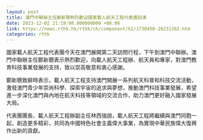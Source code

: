 ```yaml
---
layout: post
title: 澳門中聯辦主任鄭新聰熱烈歡迎國家載人航天工程代表團訪澳
date: 2023-12-02 21:19:08.000000000 +08:00
link: https://news.rthk.hk/rthk/ch/component/k2/1730450-20231202.htm
categories: rthk
---
```


國家載人航天工程代表團今天在澳門展開第二天訪問行程，下午到澳門中聯辦。澳門中聯辦主任鄭新聰表示熱烈歡迎，向載人航天工程辦、航天員和專家，對澳門教育科技事業發展的支持，致以崇高敬意和衷心感謝。

鄭新聰致辭時表示，載人航天工程支持澳門開展一系列航天科普和科技交流活動，激發澳門青少年崇尚科學、探索宇宙的追求與夢想，推動澳門科技事業發展，希望進一步深化澳門與內地在航天科技等領域的交流合作，助力澳門更好融入國家發展大局。

代表團團長、載人航天工程辦副主任林西強說，載人航天工程將繼續與澳門同胞一起，創造更多精彩，共同為中國特色社會主義偉大事業，為實現中華民族偉大復興作出新的貢獻。

